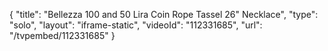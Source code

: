 {
    "title": "Bellezza 100 and 50 Lira Coin Rope Tassel 26\" Necklace",
    "type": "solo",
    "layout": "iframe-static",
    "videoId": "112331685",
    "url": "\/tvpembed\/112331685"
}